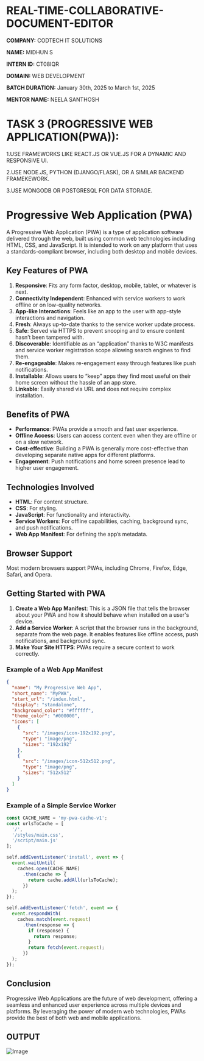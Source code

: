 # REAL-TIME-COLLABORATIVE-DOCUMENT-EDITOR

**COMPANY:** CODTECH IT SOLUTIONS

**NAME:** MIDHUN S

**INTERN ID:** CT08IQR

**DOMAIN:** WEB DEVELOPMENT

**BATCH DURATION:** January 30th, 2025 to March 1st, 2025

**MENTOR NAME:** NEELA SANTHOSH


# TASK 3 (PROGRESSIVE WEB APPLICATION(PWA)):

1.USE FRAMEWORKS LIKE REACT.JS OR VUE.JS FOR A DYNAMIC AND RESPONSIVE UI.

2.USE NODE.JS, PYTHON (DJANGO/FLASK), OR A SIMILAR BACKEND FRAMEKEWORK.

3.USE MONGODB OR POSTGRESQL FOR DATA STORAGE.



# Progressive Web Application (PWA)

A Progressive Web Application (PWA) is a type of application software delivered through the web, built using common web technologies including HTML, CSS, and JavaScript. It is intended to work on any platform that uses a standards-compliant browser, including both desktop and mobile devices.

## Key Features of PWA

1. **Responsive**: Fits any form factor, desktop, mobile, tablet, or whatever is next.
2. **Connectivity Independent**: Enhanced with service workers to work offline or on low-quality networks.
3. **App-like Interactions**: Feels like an app to the user with app-style interactions and navigation.
4. **Fresh**: Always up-to-date thanks to the service worker update process.
5. **Safe**: Served via HTTPS to prevent snooping and to ensure content hasn’t been tampered with.
6. **Discoverable**: Identifiable as an “application” thanks to W3C manifests and service worker registration scope allowing search engines to find them.
7. **Re-engageable**: Makes re-engagement easy through features like push notifications.
8. **Installable**: Allows users to “keep” apps they find most useful on their home screen without the hassle of an app store.
9. **Linkable**: Easily shared via URL and does not require complex installation.

## Benefits of PWA

- **Performance**: PWAs provide a smooth and fast user experience.
- **Offline Access**: Users can access content even when they are offline or on a slow network.
- **Cost-effective**: Building a PWA is generally more cost-effective than developing separate native apps for different platforms.
- **Engagement**: Push notifications and home screen presence lead to higher user engagement.

## Technologies Involved

- **HTML**: For content structure.
- **CSS**: For styling.
- **JavaScript**: For functionality and interactivity.
- **Service Workers**: For offline capabilities, caching, background sync, and push notifications.
- **Web App Manifest**: For defining the app’s metadata.

## Browser Support

Most modern browsers support PWAs, including Chrome, Firefox, Edge, Safari, and Opera.

## Getting Started with PWA

1. **Create a Web App Manifest**: This is a JSON file that tells the browser about your PWA and how it should behave when installed on a user's device.
2. **Add a Service Worker**: A script that the browser runs in the background, separate from the web page. It enables features like offline access, push notifications, and background sync.
3. **Make Your Site HTTPS**: PWAs require a secure context to work correctly. 

### Example of a Web App Manifest

```json
{
  "name": "My Progressive Web App",
  "short_name": "MyPWA",
  "start_url": "/index.html",
  "display": "standalone",
  "background_color": "#ffffff",
  "theme_color": "#000000",
  "icons": [
    {
      "src": "/images/icon-192x192.png",
      "type": "image/png",
      "sizes": "192x192"
    },
    {
      "src": "/images/icon-512x512.png",
      "type": "image/png",
      "sizes": "512x512"
    }
  ]
}
```

### Example of a Simple Service Worker

```javascript
const CACHE_NAME = 'my-pwa-cache-v1';
const urlsToCache = [
  '/',
  '/styles/main.css',
  '/script/main.js'
];

self.addEventListener('install', event => {
  event.waitUntil(
    caches.open(CACHE_NAME)
      .then(cache => {
        return cache.addAll(urlsToCache);
      })
  );
});

self.addEventListener('fetch', event => {
  event.respondWith(
    caches.match(event.request)
      .then(response => {
        if (response) {
          return response;
        }
        return fetch(event.request);
      })
  );
});
```

## Conclusion

Progressive Web Applications are the future of web development, offering a seamless and enhanced user experience across multiple devices and platforms. By leveraging the power of modern web technologies, PWAs provide the best of both web and mobile applications.



## OUTPUT 

![Image](https://github.com/user-attachments/assets/c541a682-cd1c-4aec-9b6a-6ec019d0d7bc)
